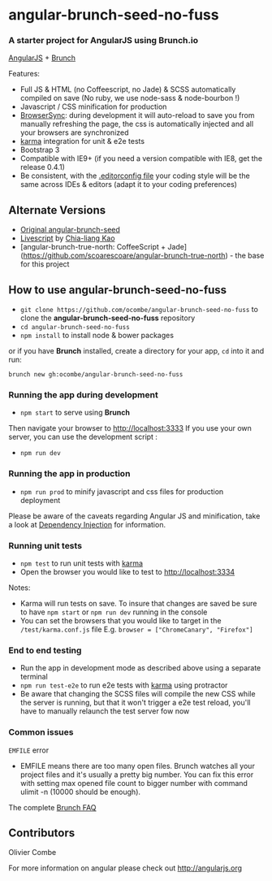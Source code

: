 # angular-brunch-seed-no-fuss
### A starter project for AngularJS using Brunch.io

[AngularJS](http://angularjs.org) + [Brunch](http://brunch.io)

Features:
* Full JS & HTML (no Coffeescript, no Jade) & SCSS automatically compiled on save (No ruby, we use node-sass & node-bourbon !)
* Javascript / CSS minification for production
* [BrowserSync](http://www.browsersync.io/): during development it will auto-reload to save you from manually refreshing the page, the css is automatically injected and all your browsers are synchronized
* [karma](http://karma-runner.github.io) integration for unit & e2e tests
* Bootstrap 3
* Compatible with IE9+ (if you need a version compatible with IE8, get the release 0.4.1)
* Be consistent, with the [.editorconfig file](http://editorconfig.org/) your coding style will be the same across IDEs & editors (adapt it to your coding preferences)

## Alternate Versions

- [Original angular-brunch-seed](https://github.com/scotch/angular-brunch-seed)
- [Livescript](https://github.com/clkao/angular-brunch-seed-livescript) by [Chia-liang Kao](https://github.com/clkao)
- [angular-brunch-true-north: CoffeeScript + Jade] (https://github.com/scoarescoare/angular-brunch-true-north) - the base for this project

## How to use angular-brunch-seed-no-fuss

* `git clone https://github.com/ocombe/angular-brunch-seed-no-fuss` to clone the **angular-brunch-seed-no-fuss** repository
* `cd angular-brunch-seed-no-fuss`
* `npm install` to install node & bower packages

or if you have **Brunch** installed, create a directory for your app, `cd` into it and run:

`brunch new gh:ocombe/angular-brunch-seed-no-fuss`

### Running the app during development

* `npm start` to serve using **Brunch**

Then navigate your browser to [http://localhost:3333](http://localhost:3333)
If you use your own server, you can use the development script :

* `npm run dev`

### Running the app in production

* `npm run prod` to minify javascript and css files for production deployment

Please be aware of the caveats regarding Angular JS and minification, take a look at [Dependency Injection](http://docs.angularjs.org/guide/di) for information.

### Running unit tests

* `npm test` to run unit tests with [karma](http://karma-runner.github.io)
* Open the browser you would like to test to [http://localhost:3334](http://localhost:3334)

Notes:

- Karma will run tests on save. To insure that changes are saved be sure to have `npm start` or `npm run dev` running in the console
- You can set the browsers that you would like to target in the `/test/karma.conf.js` file E.g. `browser = ["ChromeCanary", "Firefox"]`

### End to end testing

* Run the app in development mode as described above using a separate terminal
* `npm run test-e2e` to run e2e tests with [karma](http://karma-runner.github.io) using protractor
* Be aware that changing the SCSS files will compile the new CSS while the server is running, but that it won't trigger a e2e test reload, you'll have to manually relaunch the test server fow now

### Common issues

`EMFILE` error
- EMFILE means there are too many open files. Brunch watches all your project files and it's usually a pretty big number. You can fix this error with setting max opened file count to bigger number with command ulimit -n <number> (10000 should be enough).

The complete [Brunch FAQ](https://github.com/brunch/brunch/blob/master/docs/faq.md)

## Contributors

Olivier Combe

For more information on angular please check out <http://angularjs.org>
